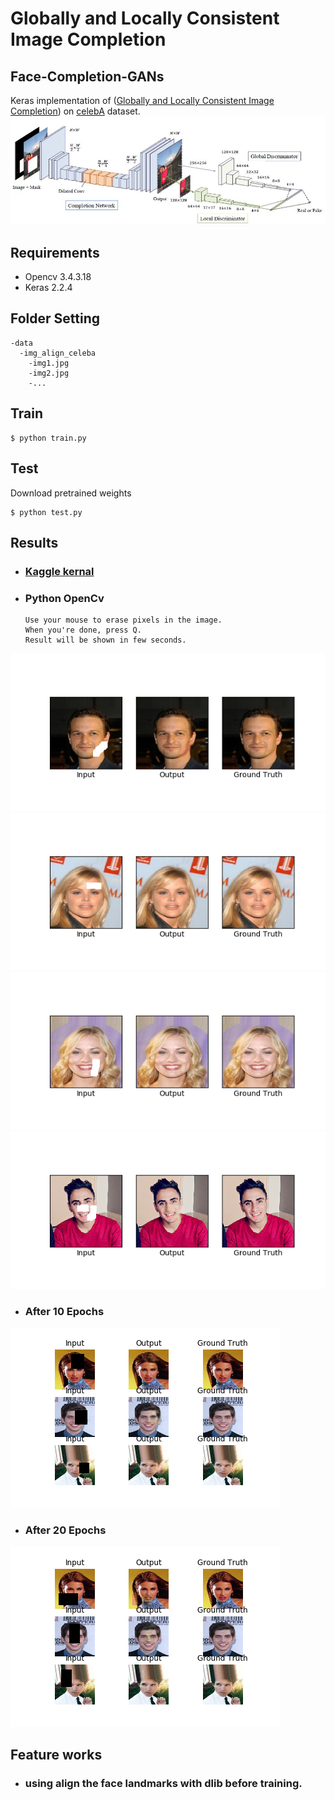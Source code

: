 # Globally and Locally Consistent Image Completion
## Face-Completion-GANs

Keras implementation of ([Globally and Locally Consistent Image Completion](
http://hi.cs.waseda.ac.jp/%7Eiizuka/projects/completion/data/completion_sig2017.pdf)) on [celebA](http://mmlab.ie.cuhk.edu.hk/projects/CelebA.html) dataset.  
![Alt text](result/network.JPG?raw=true "network")

## Requirements
* Opencv 3.4.3.18
* Keras 2.2.4

## Folder Setting
```
-data
  -img_align_celeba
    -img1.jpg
    -img2.jpg
    -...
```

## Train
```
$ python train.py 
```
## Test  
Download pretrained weights  
```
$ python test.py
```

## Results  
- ### [Kaggle kernal](https://www.kaggle.com/ahmedmoorsy/kernelf9d9e1f100?scriptVersionId=6384410)
- ### Python OpenCv
  ```
  Use your mouse to erase pixels in the image.  
  When you're done, press Q.  
  Result will be shown in few seconds.
  ```
![Alt text](result/1_test.png?raw=true "result")
![Alt text](result/2_test.png?raw=true "result")
![Alt text](result/3_test.png?raw=true "result")
![Alt text](result/4_test.png?raw=true "result")

   - ### After 10 Epochs
  ![Alt text](result/result_10.png?raw=true "result")
   - ### After 20 Epochs
  ![Alt text](result/result_20..png?raw=true "result")

## Feature works
  - ### using align the face landmarks with dlib before training.
